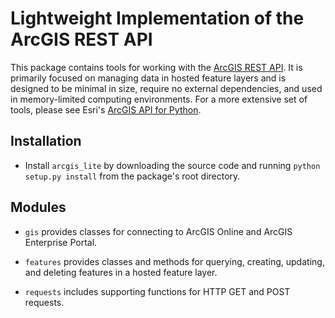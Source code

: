# Lightweight Implementation of the ArcGIS REST API

This package contains tools for working with the [ArcGIS REST API](https://developers.arcgis.com/rest/).
It is primarily focused on managing data in hosted feature layers and is designed to be minimal in size,
require no external dependencies, and used in memory-limited computing environments.
For a more extensive set of tools, please see Esri's [ArcGIS API for Python](https://developers.arcgis.com/python/).

## Installation

* Install `arcgis_lite` by downloading the source code and running `python setup.py install` from the package's root directory.

## Modules

* `gis` provides classes for connecting to ArcGIS Online and ArcGIS Enterprise Portal.

* `features` provides classes and methods for querying, creating, updating, and deleting features in a hosted feature layer.

* `requests` includes supporting functions for HTTP GET and POST requests.
